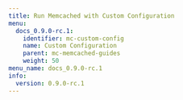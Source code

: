 ```yaml
---
title: Run Memcached with Custom Configuration
menu:
  docs_0.9.0-rc.1:
    identifier: mc-custom-config
    name: Custom Configuration
    parent: mc-memcached-guides
    weight: 50
menu_name: docs_0.9.0-rc.1
info:
  version: 0.9.0-rc.1
---
```


